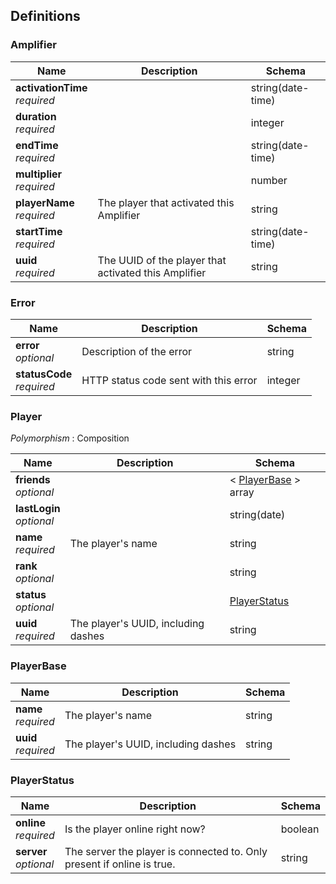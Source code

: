 
<a name="definitions"></a>
## Definitions

<a name="amplifier"></a>
### Amplifier

|Name|Description|Schema|
|---|---|---|
|**activationTime**  <br>*required*||string(date-time)|
|**duration**  <br>*required*||integer|
|**endTime**  <br>*required*||string(date-time)|
|**multiplier**  <br>*required*||number|
|**playerName**  <br>*required*|The player that activated this Amplifier|string|
|**startTime**  <br>*required*||string(date-time)|
|**uuid**  <br>*required*|The UUID of the player that activated this Amplifier|string|


<a name="error"></a>
### Error

|Name|Description|Schema|
|---|---|---|
|**error**  <br>*optional*|Description of the error|string|
|**statusCode**  <br>*required*|HTTP status code sent with this error|integer|


<a name="player"></a>
### Player
*Polymorphism* : Composition


|Name|Description|Schema|
|---|---|---|
|**friends**  <br>*optional*||< [PlayerBase](#playerbase) > array|
|**lastLogin**  <br>*optional*||string(date)|
|**name**  <br>*required*|The player's name|string|
|**rank**  <br>*optional*||string|
|**status**  <br>*optional*||[PlayerStatus](#playerstatus)|
|**uuid**  <br>*required*|The player's UUID, including dashes|string|


<a name="playerbase"></a>
### PlayerBase

|Name|Description|Schema|
|---|---|---|
|**name**  <br>*required*|The player's name|string|
|**uuid**  <br>*required*|The player's UUID, including dashes|string|


<a name="playerstatus"></a>
### PlayerStatus

|Name|Description|Schema|
|---|---|---|
|**online**  <br>*required*|Is the player online right now?|boolean|
|**server**  <br>*optional*|The server the player is connected to. Only present if online is true.|string|



